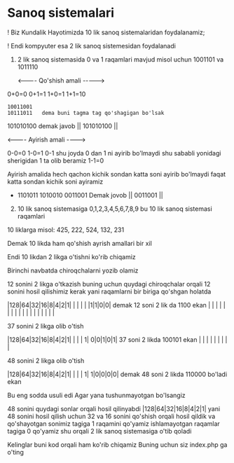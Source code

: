   # Sanoq sistemalari

  ! Biz Kundalik Hayotimizda 10 lik sanoq sistemalaridan foydalanamiz;

  ! Endi kompyuter esa 2 lik sanoq sistemesidan foydalanadi


1. 2 lik sanoq sistemasida 0 va 1 raqamlari  mavjud misol uchun 1001101 va 1011110

   <---- Qo'shish amali ----->
  
0+0=0
0+1=1
1+0=1
1+1=10

    10011001  
    10111011   dema buni tagma tag qo'shagigan bo'lsak
   101010100   demak javob || 101010100 ||         
  
  <----  Ayirish amali  ---->

  0-0=0
  1-0=1
  0-1 shu joyda 0 dan 1 ni ayirib bo'lmaydi shu sababli yonidagi sherigidan 1 ta olib beramiz
  1-1=0

   Ayirish amalida hech qachon kichik sondan katta soni ayirib bo'lmaydi faqat katta sondan kichik soni ayiramiz

   - 1101011
     1010010
     0011001   Demak jovob || 0011001 ||



2. 10 lik sanoq sistemasiga 0,1,2,3,4,5,6,7,8,9 bu 10 lik sanoq sistemasi raqamlari

10 liklarga misol: 425, 222, 524, 132, 231

Demak 10 likda ham qo'shish ayrish amallari bir xil


Endi 10 likdan 2 likga o'tishni ko'rib chiqamiz


Birinchi navbatda chiroqchalarni yozib olamiz
 
 12 sonini 2 likga o'tkazish
 buning uchun quydagi chiroqchalar orqali 12 sonini hosil qilishimiz kerak yani raqamlarni bir biriga qo'shgan holatda

|128|64|32|16|8|4|2|1|
|   |  |  |  |1|1|0|0| demak 12 soni 2 lik da 1100 ekan
|   |  |  |  | | | | |
|   |  |  |  | | | | |

37 sonini 2 likga olib o'tish

|128|64|32|16|8|4|2|1|
|   |  | 1| 0|0|1|0|1| 37 soni 2 likda 100101 ekan
|   |  |  |  | | | | |

48 sonini 2 likga olib o'tish

|128|64|32|16|8|4|2|1|
|   |  | 1| 1|0|0|0|0| demak 48 soni 2 likda 110000 bo'ladi ekan

Bu eng sodda usuli edi 
Agar yana tushunmayotgan bo'lsangiz 

48 sonini quydagi sonlar orqali hosil qilinyabdi |128|64|32|16|8|4|2|1| yani 48 sonini hosil qilish uchun 32 va 16 sonini qo'shish orqali hosil qildik va qo'shayotgan sonimiz tagiga 1 raqamini qo'yamiz ishlamayotgan raqamlar tagiga 0 qo'yamiz shu orqali 2 lik sanoq sistemasiga o'tib qoladi


Kelinglar buni kod orqali ham ko'rib chiqamiz
Buning uchun siz index.php ga o'ting










